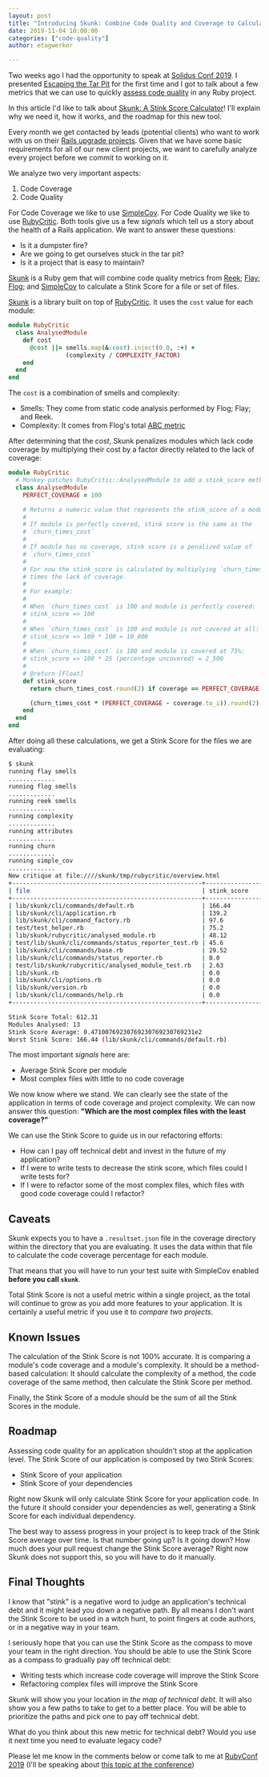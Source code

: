 ```yaml
---
layout: post
title: "Introducing Skunk: Combine Code Quality and Coverage to Calculate a Stink Score"
date: 2019-11-04 10:00:00
categories: ["code-quality"]
author: etagwerker

---
```


Two weeks ago I had the opportunity to speak at [Solidus Conf 2019](https://conf.solidus.io).
I presented [Escaping the Tar Pit](https://speakerdeck.com/etagwerker/escaping-the-tar-pit-at-solidus-conf-2019)
for the first time and I got to talk about a few metrics that we can use to
quickly [assess code quality](https://www.fastruby.io/blog/ruby/quality/code-quality-ruby-gems.html)
in any Ruby project.

In this article I'd like to talk about [Skunk: A Stink Score Calculator](https://github.com/fastruby/skunk)!
I'll explain why we need it, how it works, and the roadmap for this new tool.

<!--more-->

Every month we get contacted by leads (potential clients) who want to work with
us on their [Rails upgrade projects](https://fastruby.io/roadmap). Given that we
have some basic requirements for all of our new client projects, we want to
carefully analyze every project before we commit to working on it.

We analyze two very important aspects:

1. Code Coverage
2. Code Quality

For Code Coverage we like to use [SimpleCov](https://www.github.com/colszowka/simplecov).
For Code Quality we like to use [RubyCritic](https://github.com/whitesmith/RubyCritic).
Both tools give us a few _signals_ which tell us a story about the health of a
Rails application. We want to answer these questions:

- Is it a dumpster fire?
- Are we going to get ourselves stuck in the tar pit?
- Is it a project that is easy to maintain?

[Skunk](https://github.com/fastruby/skunk) is a Ruby gem that will combine code
quality metrics from [Reek](https://github.com/troessner/reek);
[Flay](https://github.com/seattlerb/flay);
[Flog](https://github.com/seattlerb/flog); and
[SimpleCov](https://github.com/colszowka/simplecov) to calculate a Stink Score
for a file or set of files.

[Skunk](https://rubygems.org/gems/skunk) is a library built on top of
[RubyCritic](https://github.com/whitesmith/rubycritic). It uses the `cost` value
for each module:

```ruby
module RubyCritic
  class AnalysedModule
    def cost
      @cost ||= smells.map(&:cost).inject(0.0, :+) +
                (complexity / COMPLEXITY_FACTOR)
    end
  end
end
```

The `cost` is a combination of smells and complexity:

- Smells: They come from static code analysis performed by Flog; Flay; and Reek.
- Complexity: It comes from Flog's total [ABC metric](http://wiki.c2.com/?AbcMetric)

After determining that the _cost_, Skunk penalizes modules which lack code coverage
by multiplying their cost by a factor directly related to the lack of coverage:

```ruby
module RubyCritic
  # Monkey-patches RubyCritic::AnalysedModule to add a stink_score method
  class AnalysedModule
    PERFECT_COVERAGE = 100

    # Returns a numeric value that represents the stink_score of a module:
    #
    # If module is perfectly covered, stink score is the same as the
    # `churn_times_cost`
    #
    # If module has no coverage, stink score is a penalized value of
    # `churn_times_cost`
    #
    # For now the stink_score is calculated by multiplying `churn_times_cost`
    # times the lack of coverage.
    #
    # For example:
    #
    # When `churn_times_cost` is 100 and module is perfectly covered:
    # stink_score => 100
    #
    # When `churn_times_cost` is 100 and module is not covered at all:
    # stink_score => 100 * 100 = 10_000
    #
    # When `churn_times_cost` is 100 and module is covered at 75%:
    # stink_score => 100 * 25 (percentage uncovered) = 2_500
    #
    # @return [Float]
    def stink_score
      return churn_times_cost.round(2) if coverage == PERFECT_COVERAGE

      (churn_times_cost * (PERFECT_COVERAGE - coverage.to_i)).round(2)
    end
  end
end
```

After doing all these calculations, we get a Stink Score for the files we are evaluating:

```bash
$ skunk
running flay smells
.............
running flog smells
.............
running reek smells
.............
running complexity
.............
running attributes
.............
running churn
.............
running simple_cov
.............
New critique at file:////skunk/tmp/rubycritic/overview.html
+-----------------------------------------------------+----------------------------+----------------------------+----------------------------+----------------------------+----------------------------+
| file                                                | stink_score                | churn_times_cost           | churn                      | cost                       | coverage                   |
+-----------------------------------------------------+----------------------------+----------------------------+----------------------------+----------------------------+----------------------------+
| lib/skunk/cli/commands/default.rb                   | 166.44                     | 1.6643999999999999         | 3                          | 0.5548                     | 0                          |
| lib/skunk/cli/application.rb                        | 139.2                      | 1.392                      | 3                          | 0.46399999999999997        | 0                          |
| lib/skunk/cli/command_factory.rb                    | 97.6                       | 0.976                      | 2                          | 0.488                      | 0                          |
| test/test_helper.rb                                 | 75.2                       | 0.752                      | 2                          | 0.376                      | 0                          |
| lib/skunk/rubycritic/analysed_module.rb             | 48.12                      | 1.7184                     | 2                          | 0.8592                     | 72.72727272727273          |
| test/lib/skunk/cli/commands/status_reporter_test.rb | 45.6                       | 0.456                      | 1                          | 0.456                      | 0                          |
| lib/skunk/cli/commands/base.rb                      | 29.52                      | 0.2952                     | 3                          | 0.0984                     | 0                          |
| lib/skunk/cli/commands/status_reporter.rb           | 8.0                        | 7.9956                     | 3                          | 2.6652                     | 100.0                      |
| test/lib/skunk/rubycritic/analysed_module_test.rb   | 2.63                       | 2.6312                     | 2                          | 1.3156                     | 100.0                      |
| lib/skunk.rb                                        | 0.0                        | 0.0                        | 2                          | 0.0                        | 0                          |
| lib/skunk/cli/options.rb                            | 0.0                        | 0.0                        | 2                          | 0.0                        | 0                          |
| lib/skunk/version.rb                                | 0.0                        | 0.0                        | 2                          | 0.0                        | 0                          |
| lib/skunk/cli/commands/help.rb                      | 0.0                        | 0.0                        | 2                          | 0.0                        | 0                          |
+-----------------------------------------------------+----------------------------+----------------------------+----------------------------+----------------------------+----------------------------+

Stink Score Total: 612.31
Modules Analysed: 13
Stink Score Average: 0.47100769230769230769230769231e2
Worst Stink Score: 166.44 (lib/skunk/cli/commands/default.rb)
```

The most important _signals_ here are:

- Average Stink Score per module
- Most complex files with little to no code coverage

We now know where we stand. We can clearly see the state of the application in
terms of code coverage and project complexity. We can now answer this question:
**"Which are the most complex files with the least coverage?"**

We can use the Stink Score to guide us in our refactoring efforts:

- How can I pay off technical debt and invest in the future of my application?
- If I were to write tests to decrease the stink score, which files could I
write tests for?
- If I were to refactor some of the most complex files, which files with good
code coverage could I refactor?

## Caveats

Skunk expects you to have a `.resultset.json` file in the coverage directory
within the directory that you are evaluating. It uses the data within that file
to calculate the code coverage percentage for each module.

That means that you will have to run your test suite with SimpleCov enabled
**before you call `skunk`**.

Total Stink Score is not a useful metric within a single project, as the total
will continue to grow as you add more features to your application. It is
certainly a useful metric if you use it to _compare two projects_.

## Known Issues

The calculation of the Stink Score is not 100% accurate. It is comparing a
module's code coverage and a module's complexity. It should be a method-based
calculation: It should calculate the complexity of a method, the code coverage
of the same method, then calculate the Stink Score per method.

Finally, the Stink Score of a module should be the sum of all the Stink Scores
in the module.

## Roadmap

Assessing code quality for an application shouldn't stop at the application
level. The Stink Score of our application is composed by two Stink Scores:

- Stink Score of your application
- Stink Score of your dependencies

Right now Skunk will only calculate Stink Score for your application code. In
the future it should consider your dependencies as well, generating a Stink
Score for each individual dependency.

The best way to assess progress in your project is to keep track of the Stink
Score average over time. Is that number going up? Is it going down? How much
does your pull request change the Stink Score average? Right now Skunk does
not support this, so you will have to do it manually.

## Final Thoughts

I know that "stink" is a negative word to judge an application's technical debt
and it might lead you down a negative path. By all means I don't want the Stink
Score to be used in a witch hunt, to point fingers at code authors, or in a
negative way in your team.

I seriously hope that you can use the Stink Score as the compass to move your
team in the right direction. You should be able to use the Stink Score as a
compass to gradually pay off technical debt:

- Writing tests which increase code coverage will improve the Stink Score
- Refactoring complex files will improve the Stink Score

Skunk will show you your location in _the map of technical debt_. It will also
show you a few paths to take to get to a better place. You will be able to
prioritize the paths and pick one to pay off technical debt.

What do you think about this new metric for technical debt? Would you use it
next time you need to evaluate legacy code?

Please let me know in the comments below or come talk to me at
[RubyConf 2019](https://www.rubyconf.org) (I'll be speaking about
[this topic at the conference](https://www.rubyconf.org/program#session-876))
